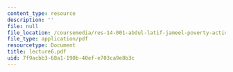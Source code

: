 ```yaml
---
content_type: resource
description: ''
file: null
file_location: /coursemedia/res-14-001-abdul-latif-jameel-poverty-action-lab-executive-training-evaluating-social-programs-2009-spring-2009/7f9acbb368a1190b40efe703ca9e8b3c_lecture6.pdf
file_type: application/pdf
resourcetype: Document
title: lecture6.pdf
uid: 7f9acbb3-68a1-190b-40ef-e703ca9e8b3c
---
```

